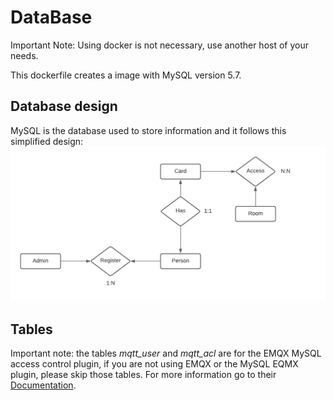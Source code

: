 # DataBase
Important Note: Using docker is not necessary, use another host of your needs.</br>

This dockerfile creates a image with MySQL version 5.7.</br>
## Database design 

MySQL is the database used to store information and it follows this simplified design: </br>
![all text](../images/DatabaseModel.png "Database model")

## Tables
Important note:  the tables _mqtt\_user_ and _mqtt\_acl_ are for the EMQX MySQL access control plugin, if you are not using EMQX or the MySQL EQMX plugin, please skip those tables. For more information go to their [Documentation](https://docs.emqx.io/en/broker/latest/advanced/acl-mysql.html#mysql-connection-information "MySql access control plugin documentation").</br>
